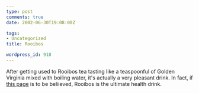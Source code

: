 ```yaml
---
type: post
comments: true
date: 2002-06-30T19:08:00Z

tags:
- Uncategorized
title: Rooibos

wordpress_id: 918
---
```


After getting used to Rooibos tea tasting like a teaspoonful of Golden Virginia mixed with boiling water, it's actually a very pleasant drink. In fact, if [this page](http://www.africantea.com/About_Rooibos_Tea/about_rooibos_tea.html#Health%20and%20Rooibos) is to be beliieved, Rooibos is the ultimate health drink. 
